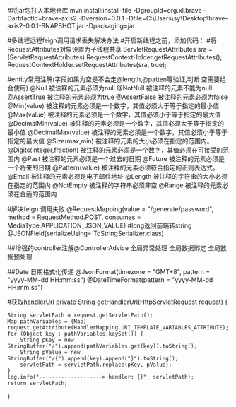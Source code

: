 #将jar包打入本地仓库
mvn install:install-file -DgroupId=org.xl.brave   -DartifactId=brave-axis2 -Dversion=0.0.1  -Dfile=C:\Users\sy\Desktop\brave-axis2-0.0.1-SNAPSHOT.jar    -Dpackaging=jar

#多线程远程feign调用请求丢失解决办法
#开启新线程之前，添加代码：
#将RequestAttributes对象设置为子线程共享
ServletRequestAttributes sra = (ServletRequestAttributes) RequestContextHolder.getRequestAttributes();
RequestContextHolder.setRequestAttributes(sra, true);

#entity常用注解(字段如果为空是不会走@length,@patten等验证,判断 空需要组合使用)
@Null  被注释的元素必须为null
@NotNull  被注释的元素不能为null
@AssertTrue  被注释的元素必须为true
@AssertFalse  被注释的元素必须为false
@Min(value)  被注释的元素必须是一个数字，其值必须大于等于指定的最小值
@Max(value)  被注释的元素必须是一个数字，其值必须小于等于指定的最大值
@DecimalMin(value)  被注释的元素必须是一个数字，其值必须大于等于指定的最小值
@DecimalMax(value)  被注释的元素必须是一个数字，其值必须小于等于指定的最大值
@Size(max,min)  被注释的元素的大小必须在指定的范围内。
@Digits(integer,fraction)  被注释的元素必须是一个数字，其值必须在可接受的范围内
@Past  被注释的元素必须是一个过去的日期
@Future  被注释的元素必须是一个将来的日期
@Pattern(value) 被注释的元素必须符合指定的正则表达式。
@Email 被注释的元素必须是电子邮件地址
@Length 被注释的字符串的大小必须在指定的范围内
@NotEmpty  被注释的字符串必须非空
@Range  被注释的元素必须在合适的范围内

#解决feign 调用失败
@RequestMapping(value = "/generate/password", method = RequestMethod.POST, consumes = MediaType.APPLICATION_JSON_VALUE)
#long返回前端转string
@JSONField(serializeUsing= ToStringSerializer.class)

##增强的controller注解@ControllerAdvice
全局异常处理
全局数据绑定
全局数据预处理

##Date 日期格式化传递
@JsonFormat(timezone = "GMT+8", pattern = "yyyy-MM-dd HH:mm:ss")
@DateTimeFormat(pattern = "yyyy-MM-dd HH:mm:ss")

#获取handlerUrl
private String getHandlerUrl(HttpServletRequest request) {

    String servletPath = request.getServletPath();
    Map pathVariables = (Map)            request.getAttribute(HandlerMapping.URI_TEMPLATE_VARIABLES_ATTRIBUTE);
    for (Object key : pathVariables.keySet()) {
        String pKey = new StringBuffer("/").append(pathVariables.get(key)).toString();
        String pValue = new StringBuffer("/{").append(key).append("}").toString();
        servletPath = servletPath.replace(pKey, pValue);
    }
    log.info("--------------------> handler: {}", servletPath);
    return servletPath;
}